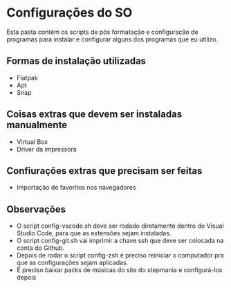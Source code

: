 # Configurações do SO
Esta pasta contém os scripts de pós formatação e configuração de programas para instalar e configurar alguns dos programas que eu utilizo.

## Formas de instalação utilizadas
* Flatpak
* Apt
* Snap

## Coisas extras que devem ser instaladas manualmente
* Virtual Box
* Driver da impressora

## Confiurações extras que precisam ser feitas
* Importação de favoritos nos navegadores

## Observações
* O script config-vscode.sh deve ser rodado diretamente dentro do Visual Studio Code, para que as extensões sejam instaladas.
* O script config-git.sh vai imprimir a chave ssh que deve ser colocada na conta do Github.
* Depois de rodar o script config-zsh é preciso reiniciar o computador pra que as configurações sejam aplicadas. 
* É preciso baixar packs de músicas do site do stepmania e configurá-los depois